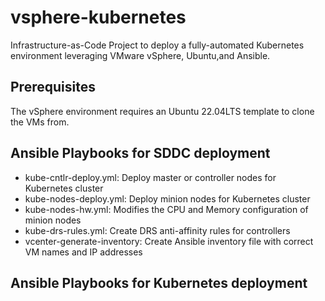 # vsphere-kubernetes
Infrastructure-as-Code Project to deploy a fully-automated Kubernetes environment leveraging VMware vSphere, Ubuntu,and Ansible.

## Prerequisites
The vSphere environment requires an Ubuntu 22.04LTS template to clone the VMs from.

## Ansible Playbooks for SDDC deployment
- kube-cntlr-deploy.yml: Deploy master or controller nodes for Kubernetes cluster
- kube-nodes-deploy.yml: Deploy minion nodes for Kubernetes cluster
- kube-nodes-hw.yml: Modifies the CPU and Memory configuration of minion nodes
- kube-drs-rules.yml: Create DRS anti-affinity rules for controllers
- vcenter-generate-inventory: Create Ansible inventory file with correct VM names and IP addresses

## Ansible Playbooks for Kubernetes deployment

